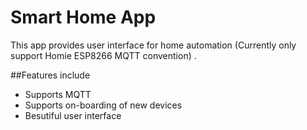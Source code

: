 # Smart Home App
This app provides user interface for home automation (Currently only support Homie ESP8266 MQTT convention) . 

##Features include
- Supports MQTT
- Supports on-boarding of new devices
- Besutiful user interface
